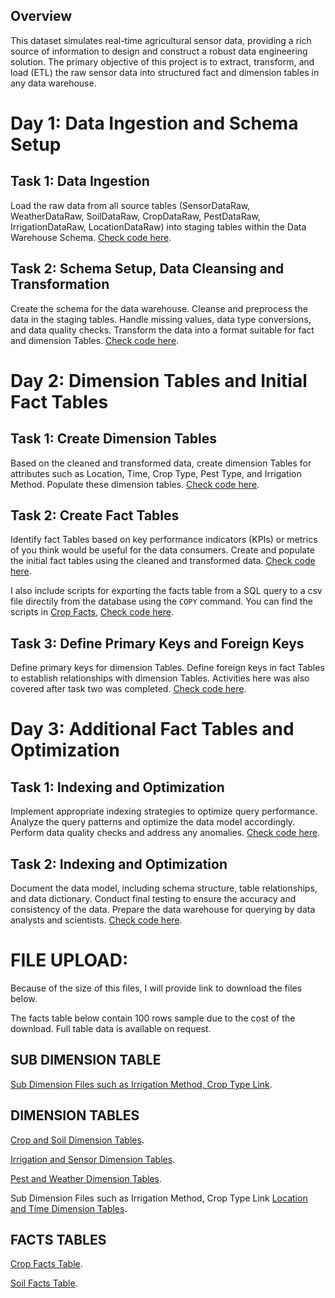 ## Overview
This dataset simulates real-time agricultural sensor data, providing a rich source of information to design and construct a robust data engineering solution. The primary objective of this project is to extract, transform, and load (ETL) the raw sensor data into structured fact and dimension tables in any data warehouse.

#  Day 1: Data Ingestion and Schema Setup

## Task 1: Data Ingestion
Load the raw data from all source tables (SensorDataRaw, WeatherDataRaw, SoilDataRaw, CropDataRaw, PestDataRaw, IrrigationDataRaw, LocationDataRaw) into staging tables within the Data Warehouse Schema.
[Check code here](https://github.com/jetro4u/datafest2023-datathon/blob/main/day1-task1.sql).

## Task 2: Schema Setup, Data Cleansing and Transformation
Create the schema for the data warehouse.
Cleanse and preprocess the data in the staging tables.
Handle missing values, data type conversions, and data quality checks.
Transform the data into a format suitable for fact and dimension Tables.
[Check code here](https://github.com/jetro4u/datafest2023-datathon/blob/main/day1-task2.sql).


#  Day 2: Dimension Tables and Initial Fact Tables

## Task 1: Create Dimension Tables
Based on the cleaned and transformed data, create dimension Tables for attributes such as Location, Time, Crop Type, Pest Type, and Irrigation Method.
Populate these dimension tables.
[Check code here](https://github.com/jetro4u/datafest2023-datathon/blob/main/day2-task1.sql).

## Task 2: Create Fact Tables
Identify fact Tables based on key performance indicators (KPIs) or metrics of you think would be useful for the data consumers.
Create and populate the initial fact tables using the cleaned and transformed data.
[Check code here](https://github.com/jetro4u/datafest2023-datathon/blob/main/day2-task2.sql).

I also include scripts for exporting the facts table from a SQL query to a csv file directily from the database using the `COPY` command.
You can find the scripts in [Crop Facts](https://github.com/jetro4u/datafest2023-datathon/blob/main/scripts/create__insert_crop_fact.sql), [Check code here](https://github.com/jetro4u/datafest2023-datathon/blob/main/scripts/create__insert_soil_fact.sql).

##  Task 3: Define Primary Keys and Foreign Keys
Define primary keys for dimension Tables.
Define foreign keys in fact Tables to establish relationships with dimension Tables. Activities here was
also covered after task two was completed.
[Check code here](https://github.com/jetro4u/datafest2023-datathon/blob/main/day2-task3.sql).

#  Day 3: Additional Fact Tables and Optimization

## Task 1: Indexing and Optimization
Implement appropriate indexing strategies to optimize query performance.
Analyze the query patterns and optimize the data model accordingly.
Perform data quality checks and address any anomalies.
[Check code here](https://github.com/jetro4u/datafest2023-datathon/blob/main/day3-task1.sql).

## Task 2: Indexing and Optimization
Document the data model, including schema structure, table relationships, and data dictionary.
Conduct final testing to ensure the accuracy and consistency of the data.
Prepare the data warehouse for querying by data analysts and scientists.
[Check code here](https://github.com/jetro4u/datafest2023-datathon/blob/main/day3-task2.md).

#  FILE UPLOAD: 
Because of the size of this files, I will provide link to download the files below.

The facts table below contain 100 rows sample due to the cost of the download. Full table data is available on request.

## SUB DIMENSION TABLE

 [Sub Dimension Files such as Irrigation Method, Crop Type
Link](https://drive.google.com/file/d/1ZGZnIJV-XT7tWBy9bCwPKoZvWOHi88AA/view?usp=sharing). 


## DIMENSION TABLES

[Crop and Soil Dimension Tables](https://drive.google.com/file/d/1P1mVb9eiFnRWhCzawGWXNqSmwlXWn-Dz/view?usp=sharing). 

[Irrigation and Sensor Dimension Tables](https://drive.google.com/file/d/1Y6PvJTpG2xKyD-Viz-8UWzo8X7LykgTU/view?usp=sharing). 

[Pest and Weather Dimension Tables](https://drive.google.com/file/d/1ltZ7cwoM4ZRm-CVibQtNSLuV8aVJy8oo/view?usp=sharing). 


Sub Dimension Files such as Irrigation Method, Crop Type
Link [Location and Time Dimension Tables](https://drive.google.com/file/d/1Wq466C8P1BfQhlNzPtoPzqODubk7fTNA/view?usp=sharing). 

## FACTS TABLES

[Crop Facts Table](https://drive.google.com/file/d/1x83bN1BCZDUnVs35hA4Wwk5VZjAE8BlX/view?usp=sharing). 

[Soil Facts Table](https://drive.google.com/file/d/1N5hSNZczljx4oWVRAMQ-2Lf63DJiMPrf/view?usp=sharing). 
